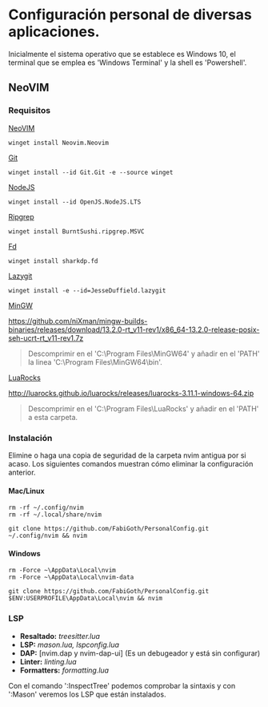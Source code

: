 # Configuración personal de diversas aplicaciones.

Inicialmente el sistema operativo que se establece es Windows 10, el terminal que se emplea es 'Windows Terminal' y la shell es 'Powershell'.

## NeoVIM

### Requisitos

[NeoVIM](https://github.com/neovim/neovim)
~~~
winget install Neovim.Neovim
~~~

[Git](https://git-scm.com/)
~~~
winget install --id Git.Git -e --source winget
~~~

[NodeJS](https://nodejs.org/en/)
~~~
winget install --id OpenJS.NodeJS.LTS
~~~

[Ripgrep](https://github.com/BurntSushi/ripgrep)
~~~
winget install BurntSushi.ripgrep.MSVC
~~~

[Fd](https://github.com/sharkdp/fd)
~~~
winget install sharkdp.fd
~~~

[Lazygit](https://github.com/jesseduffield/lazygit)
~~~
winget install -e --id=JesseDuffield.lazygit
~~~

[MinGW](https://github.com/niXman/mingw-builds-binaries/releases)

<https://github.com/niXman/mingw-builds-binaries/releases/download/13.2.0-rt_v11-rev1/x86_64-13.2.0-release-posix-seh-ucrt-rt_v11-rev1.7z>

>Descomprimir en el \'C:\Program Files\MinGW64\' y añadir en el \'PATH\' la linea \'C:\Program Files\MinGW64\bin\'.

[LuaRocks](https://luarocks.org/)

<http://luarocks.github.io/luarocks/releases/luarocks-3.11.1-windows-64.zip>

>Descomprimir en el \'C:\Program Files\LuaRocks\' y añadir en el \'PATH\' a esta carpeta.

### Instalación

Elimine o haga una copia de seguridad de la carpeta nvim antigua por si acaso. Los siguientes comandos muestran cómo eliminar la configuración anterior.

#### Mac/Linux
~~~
rm -rf ~/.config/nvim
rm -rf ~/.local/share/nvim

git clone https://github.com/FabiGoth/PersonalConfig.git ~/.config/nvim && nvim
~~~

#### Windows
~~~
rm -Force ~\AppData\Local\nvim
rm -Force ~\AppData\Local\nvim-data

git clone https://github.com/FabiGoth/PersonalConfig.git $ENV:USERPROFILE\AppData\Local\nvim && nvim
~~~

### LSP

* **Resaltado:** *treesitter.lua*
* **LSP:** *mason.lua, lspconfig.lua*
* **DAP:** \[nvim.dap y nvim-dap-ui\] (Es un debugeador y está sin configurar)
* **Linter:** *linting.lua*
* **Formatters:** *formatting.lua*

Con el comando \':InspectTree\' podemos comprobar la sintaxis y con \':Mason\' veremos los LSP que están instalados.


